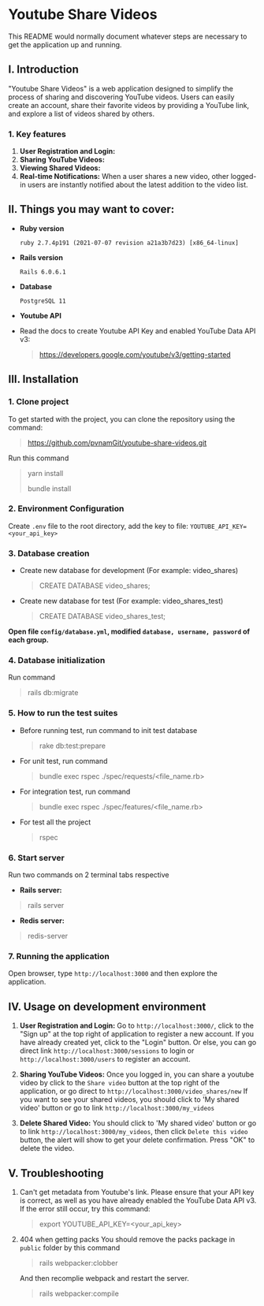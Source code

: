 # Youtube Share Videos

This README would normally document whatever steps are necessary to get the
application up and running.

## I. Introduction
"Youtube Share Videos" is a web application designed to simplify the process of sharing and discovering YouTube videos. Users can easily create an account, share their favorite videos by providing a YouTube link, and explore a list of videos shared by others.

### 1. Key features
1. **User Registration and Login:** 
2. **Sharing YouTube Videos:**
3. **Viewing Shared Videos:**
4. **Real-time Notifications:** When a user shares a new video, other logged-in users are instantly notified about the latest addition to the video list.
## II. Things you may want to cover:

* **Ruby version**

  `ruby 2.7.4p191 (2021-07-07 revision a21a3b7d23) [x86_64-linux]`
* **Rails version**

  `Rails 6.0.6.1`

* **Database**

  `PostgreSQL 11`
* **Youtube API**

- Read the docs to create Youtube API Key and enabled YouTube Data API v3:
    > https://developers.google.com/youtube/v3/getting-started
  
## III. Installation
### 1. Clone project

  To get started with the project, you can clone the repository using the command:
  > https://github.com/pvnamGit/youtube-share-videos.git

  Run this command
  > yarn install
  >
  > bundle install

### 2. Environment Configuration

Create `.env` file to the root directory, add the key to file:
`YOUTUBE_API_KEY=<your_api_key>`

### 3. Database creation

- Create new database for development (For example: video_shares)
  > CREATE DATABASE video_shares;


- Create new database for test (For example: video_shares_test)
  > CREATE DATABASE video_shares_test;

**Open file `config/database.yml`, modified `database, username, password` of each group.**

### 4. Database initialization

  Run command

  > rails db:migrate

### 5. How to run the test suites
- Before running test, run command to init test database
  > rake db:test:prepare
- For unit test, run command
  > bundle exec rspec ./spec/requests/<file_name.rb>
- For integration test, run command
  > bundle exec rspec ./spec/features/<file_name.rb>
- For test all the project
  > rspec

### 6. Start server
Run two commands on 2 terminal tabs respective
- **Rails server:**
> rails server
- **Redis server:**
> redis-server

### 7. Running the application
Open browser, type `http://localhost:3000` and then explore the application.

## IV. Usage on development environment
1. **User Registration and Login:**
Go to `http://localhost:3000/`, click to the "Sign up" at the top right of application to register a new account.
If you have already created yet, click to the "Login" button. Or else, you can go direct link `http://localhost:3000/sessions` to login or `http://localhost:3000/users` to register an account.

2. **Sharing YouTube Videos:**
Once you logged in, you can share a youtube video by click to the `Share video` button at the top right of the application, or go direct to `http://localhost:3000/video_shares/new` 
If you want to see your shared videos, you should click to 'My shared video' button or go to link `http://localhost:3000/my_videos`

3. **Delete Shared Video:**
   You should click to 'My shared video' button or go to link `http://localhost:3000/my_videos`, then click `Delete this video` button, the alert will show to get your delete confirmation. Press "OK" to delete the video.

## V. Troubleshooting
1. Can't get metadata from Youtube's link.
    Please ensure that your API key is correct, as well as you have already enabled the YouTube Data API v3. If the error still occur, try this command: 
    > export YOUTUBE_API_KEY=<your_api_key>
2. 404 when getting packs
    You should remove the packs package in `public` folder by this command
    > rails webpacker:clobber
   
    And then recomplie webpack and restart the server.
    > rails webpacker:compile 
 
